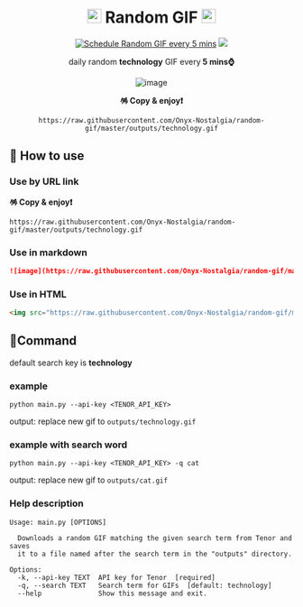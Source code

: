 <div align="center">

# <img src="https://raw.githubusercontent.com/Tarikul-Islam-Anik/Animated-Fluent-Emojis/master/Emojis/Smilies/Disguised%20Face.png" alt="Disguised Face" width="25" height="25" /> Random GIF <img src="https://raw.githubusercontent.com/Tarikul-Islam-Anik/Animated-Fluent-Emojis/master/Emojis/Smilies/Partying%20Face.png" alt="Partying Face" width="25" height="25" />

[![Schedule Random GIF every 5 mins](https://github.com/Onyx-Nostalgia/random-gif/actions/workflows/schedule-random-gif.yml/badge.svg?event=schedule)](https://github.com/Onyx-Nostalgia/random-gif/actions/workflows/schedule-random-gif.yml)
<img src="http://ForTheBadge.com/images/badges/made-with-python.svg"/>


daily random <b>technology</b> GIF every<b> 5 mins⌚ </b>

![image](https://raw.githubusercontent.com/Onyx-Nostalgia/random-gif/master/outputs/technology.gif)

**🪅 Copy & enjoy❗**

`https://raw.githubusercontent.com/Onyx-Nostalgia/random-gif/master/outputs/technology.gif`

</div>


## 🤪 How to use
### Use by URL link
**🪅 Copy & enjoy❗**
```
https://raw.githubusercontent.com/Onyx-Nostalgia/random-gif/master/outputs/technology.gif
```

### Use in markdown
```md
![image](https://raw.githubusercontent.com/Onyx-Nostalgia/random-gif/master/outputs/technology.gif)
```
### Use in HTML
```html
<img src="https://raw.githubusercontent.com/Onyx-Nostalgia/random-gif/master/outputs/technology.gif"/>
```

## 🚥Command 

default search key is **technology**
### example
```
python main.py --api-key <TENOR_API_KEY> 
```
output: replace new gif to `outputs/technology.gif`

### example with search word

```
python main.py --api-key <TENOR_API_KEY> -q cat
```
output: replace new gif to `outputs/cat.gif`

### Help description
```
Usage: main.py [OPTIONS]

  Downloads a random GIF matching the given search term from Tenor and saves
  it to a file named after the search term in the "outputs" directory.

Options:
  -k, --api-key TEXT  API key for Tenor  [required]
  -q, --search TEXT   Search term for GIFs  [default: technology]
  --help              Show this message and exit.
```

